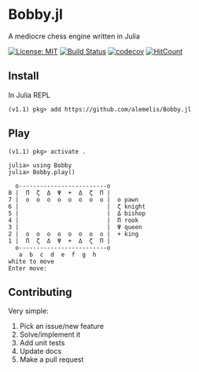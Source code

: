 # Bobby.jl
A mediocre chess engine written in Julia

[![License: MIT](https://img.shields.io/badge/License-MIT-yellow.svg)](https://opensource.org/licenses/MIT)
[![Build Status](https://travis-ci.org/alemelis/Bobby.jl.svg?branch=master)](https://travis-ci.org/alemelis/Bobby.jl)
[![codecov](https://codecov.io/gh/alemelis/Bobby.jl/branch/master/graph/badge.svg)](https://codecov.io/gh/alemelis/Bobby.jl)
[![HitCount](http://hits.dwyl.io/alemelis/Bobby.jl.svg)](http://hits.dwyl.io/alemelis/Bobby.jl)

## Install

In Julia REPL

```
(v1.1) pkg> add https://github.com/alemelis/Bobby.jl
```

## Play
```
(v1.1) pkg> activate .
```

```
julia> using Bobby
julia> Bobby.play()

  o-------------------------o
8 |  Π  ζ  Δ  Ψ  +  Δ  ζ  Π |
7 |  o  o  o  o  o  o  o  o |  o pawn
6 |                         |  ζ knight
5 |                         |  Δ bishop
4 |                         |  Π rook
3 |                         |  Ψ queen
2 |  o  o  o  o  o  o  o  o |  + king
1 |  Π  ζ  Δ  Ψ  +  Δ  ζ  Π |
  o-------------------------o
   a  b  c  d  e  f  g  h
white to move
Enter move:

```

## Contributing

Very simple:

1. Pick an issue/new feature
2. Solve/implement it
3. Add unit tests
4. Update docs
5. Make a pull request
